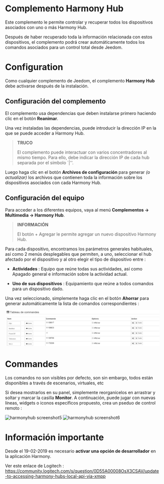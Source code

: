 # Complemento Harmony Hub

Este complemento le permite controlar y recuperar todos los dispositivos asociados con uno o más Harmony Hub.

Después de haber recuperado toda la información relacionada con estos dispositivos, el complemento podrá crear automáticamente todos los comandos asociados para un control total desde Jeedom.

# Configuration

Como cualquier complemento de Jeedom, el complemento **Harmony Hub** debe activarse después de la instalación.

## Configuración del complemento

El complemento usa dependencias que deben instalarse primero haciendo clic en el botón **Reanimar**.

Una vez instaladas las dependencias, puede introducir la dirección IP en la que se puede acceder a Harmony Hub.

>**TRUCO**
>
>El complemento puede interactuar con varios concentradores al mismo tiempo. Para ello, debe indicar la dirección IP de cada hub separada por el símbolo `|''.

Luego haga clic en el botón **Archivos de configuración** para generar *(o actualizar)* los archivos que contienen toda la información sobre los dispositivos asociados con cada Harmony Hub.

## Configuración del equipo

Para acceder a los diferentes equipos, vaya al menú **Complementos → Multimedia → Harmony Hub**.

>**INFORMACIÓN**
>
>El botón + Agregar le permite agregar un nuevo dispositivo Harmony Hub.

Para cada dispositivo, encontramos los parámetros generales habituales, así como 2 menús desplegables que permiten, a uno, seleccionar el hub afectado por el dispositivo y al otro elegir el tipo de dispositivo entre :

- **Actividades** : Equipo que reúne todas sus actividades, así como
    Apagado general e información sobre la actividad actual.

- **Uno de sus dispositivos** : Equipamiento que reúne a todos
    comandos para un dispositivo dado.

Una vez seleccionado, simplemente haga clic en el botón **Ahorrar** para generar automáticamente la lista de comandos correspondientes :    

![harmonyhub screenshot4](./images/harmonyhub_commands.jpg)

# Commandes

Los comandos no son visibles por defecto, son
sin embargo, todos están disponibles a través de escenarios, virtuales, etc

Si desea mostrarlos en su panel, simplemente reorganícelos en
arrastrar y soltar y marcar la casilla **Monitor**. A continuación, puede jugar con nuevas líneas, widgets o iconos específicos
propuesto, crea un pseduo de control remoto :

![harmonyhub screenshot5](./images/harmonyhub_screenshot5.jpg)
![harmonyhub screenshot6](./images/harmonyhub_screenshot6.jpg)

# Información importante

Desde el 19-02-2019 es necesario **activar una opción de desarrollador** en la aplicación Harmony.

Ver este enlace de Logitech :
<https://community.logitech.com/s/question/0D55A00008OsX3CSAV/update-to-accessing-harmony-hubs-local-api-via-xmpp>
